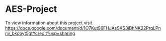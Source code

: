 # AES-Project
To view information about this project visit https://docs.google.com/document/d/1O7Kut96FHJAsSKS3iBhNK22PrqLPnnv_bkobyt5gtYc/edit?usp=sharing
